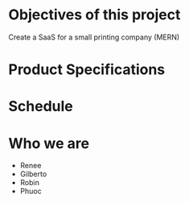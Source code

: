 # Objectives of this project

Create a SaaS for a small printing company (MERN)

# Product Specifications

# Schedule

# Who we are

- Renee
- Gilberto
- Robin
- Phuoc
